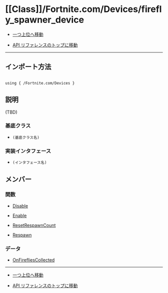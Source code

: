 # [[Class]]/Fortnite.com/Devices/firefly_spawner_device

- [一つ上位へ移動](../main.md)

- [API リファレンスのトップに移動](/main.md)

---

## インポート方法

```verse

using { /Fortnite.com/Devices }

```

## 説明

(TBD)

### 基底クラス

- `(基底クラス名)`

### 実装インタフェース

- `(インタフェース名)`

## メンバー

### 関数

- [Disable](./F_Disable/main.md)

- [Enable](./F_Enable/main.md)

- [ResetRespawnCount](./F_ResetRespawnCount/main.md)

- [Respawn](./F_Respawn/main.md)

### データ

- [OnFirefliesCollected](./D_OnFirefliesCollected/main.md)

---

- [一つ上位へ移動](../main.md)

- [API リファレンスのトップに移動](/main.md)
